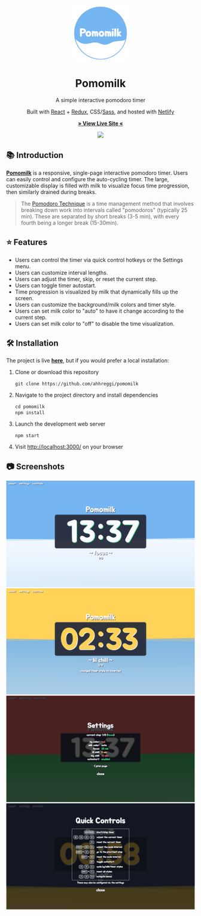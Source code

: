 <!-- TITLE -->
<div align="center">
<img src="public/logo.png" width="150px">
<p>
<h1>Pomomilk</h1>
<p>A simple interactive pomodoro timer
</p>

<p>Built with <a href="https://reactjs.org/">React</a> + <a href="https://redux.js.org/">Redux</a>, CSS</a>/<a href="https://sass-lang.com/">Sass</a>, and hosted with <a href="https://www.netlify.com/">Netlify</a></p>

<b><a href="http://pomomilk.com/" target="_blank">
   » View Live Site «
</a></b>

<img src="./public/screenshots/pomomilk.gif">

</div>

<!-- INTRODUCTION -->

## 📚 Introduction

<b>[Pomomilk](http://pomomilk.com/)</b> is a responsive, single-page interactive pomodoro timer. Users can easily control and configure the auto-cycling timer. The large, customizable display is filled with milk to visualize focus time progression, then similarly drained during breaks.

> The [Pomodoro Technique](https://en.wikipedia.org/wiki/Pomodoro_Technique) is a time management method that involves breaking down work into intervals called "pomodoros" (typically 25 min). These are separated by short breaks (3-5 min), with every fourth being a longer break (15-30min).

<!-- FEATURES -->

## ⭐ Features
- Users can control the timer via quick control hotkeys or the Settings menu.
- Users can customize interval lengths.
- Users can adjust the timer, skip, or reset the current step.
- Users can toggle timer autostart.
- Time progression is visualized by milk that dynamically fills up the screen.
- Users can customize the background/milk colors and timer style.
- Users can set milk color to "auto" to have it change according to the current step.
- Users can set milk color to "off" to disable the time visualization.

<!-- INSTALLATION -->

## 🛠 Installation

The project is live
<b><a href="http://pomomilk.com/" target="_blank">here</a></b>, but if you would prefer a local installation:

1. Clone or download this repository
   ```
   git clone https://github.com/ahhreggi/pomomilk
   ```
2. Navigate to the project directory and install dependencies
   ```
   cd pomomilk
   npm install
   ```
3. Launch the development web server
   ```
   npm start
   ```
4. Visit <a href="http://localhost:3000/">http://localhost:3000/</a> on your browser

## 📷 Screenshots
<img src="./public/screenshots/chill.png">
<img src="./public/screenshots/alert.png">
<img src="./public/screenshots/settings.png">
<img src="./public/screenshots/controls.png">